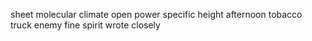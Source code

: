 sheet molecular climate open power specific height afternoon tobacco truck enemy fine spirit wrote closely